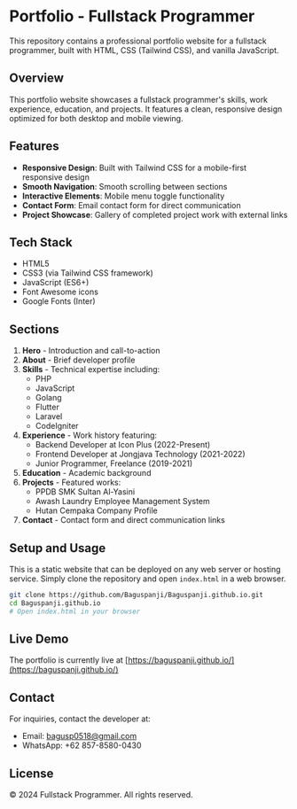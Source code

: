 # Portfolio - Fullstack Programmer

This repository contains a professional portfolio website for a fullstack programmer, built with HTML, CSS (Tailwind CSS), and vanilla JavaScript.

## Overview

This portfolio website showcases a fullstack programmer's skills, work experience, education, and projects. It features a clean, responsive design optimized for both desktop and mobile viewing.

## Features

- **Responsive Design**: Built with Tailwind CSS for a mobile-first responsive design
- **Smooth Navigation**: Smooth scrolling between sections
- **Interactive Elements**: Mobile menu toggle functionality 
- **Contact Form**: Email contact form for direct communication
- **Project Showcase**: Gallery of completed project work with external links

## Tech Stack

- HTML5
- CSS3 (via Tailwind CSS framework)
- JavaScript (ES6+)
- Font Awesome icons
- Google Fonts (Inter)

## Sections

1. **Hero** - Introduction and call-to-action
2. **About** - Brief developer profile 
3. **Skills** - Technical expertise including:
   - PHP
   - JavaScript
   - Golang
   - Flutter
   - Laravel
   - CodeIgniter
4. **Experience** - Work history featuring:
   - Backend Developer at Icon Plus (2022-Present)
   - Frontend Developer at Jongjava Technology (2021-2022)
   - Junior Programmer, Freelance (2019-2021)
5. **Education** - Academic background
6. **Projects** - Featured works:
   - PPDB SMK Sultan Al-Yasini
   - Awash Laundry Employee Management System
   - Hutan Cempaka Company Profile
7. **Contact** - Contact form and direct communication links

## Setup and Usage

This is a static website that can be deployed on any web server or hosting service. Simply clone the repository and open `index.html` in a web browser.

```bash
git clone https://github.com/Baguspanji/Baguspanji.github.io.git
cd Baguspanji.github.io
# Open index.html in your browser
```

## Live Demo

The portfolio is currently live at [https://baguspanji.github.io/](https://baguspanji.github.io/)

## Contact

For inquiries, contact the developer at:
- Email: bagusp0518@gmail.com
- WhatsApp: +62 857-8580-0430

## License

© 2024 Fullstack Programmer. All rights reserved.